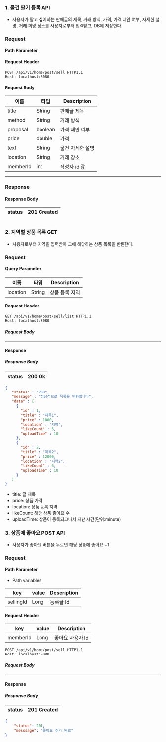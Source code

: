 ### 1. 물건 팔기 등록 API
- 사용자가 팔고 싶어하는 판매글의 제목, 거래 방식, 가격, 가격 제안 여부, 자세한 설명, 거래 희망 장소를 사용자로부터 입력받고, DB에 저장한다.
### Request

#### Path Parameter

#### Request Header
```
POST /api/v1/home/post/sell HTTP1.1
Host: localhost:8080
```
#### Request Body
| 이름 | 타입      | Description |
|----|---------|-------------|
| title    | String  | 판매글 제목      |
| method   | String  | 거래 방식       |
| proposal | boolean | 가격 제안 여부    |
| price    | double  | 가격          |
| text     | String  | 물건 자세한 설명   |
| location | String  | 거래 장소       |
| memberId | int     | 작성자 id 값    |
-----------------------------------
### Response

#### Response Body
| status | 201 Created |
|--------|-------------|

```json

```

### 2. 지역별 상품 목록 GET
- 사용자로부터 지역을 입력받아 그에 해당하는 상품 목록을 반환한다.
### Request

#### Query Parameter
| 이름       | 타입     | Description |
|----------|--------|-------------|
| location | String | 상품 등록 지역    |

#### Request Header

```
GET /api/v1/home/post/sell/list HTTP1.1
Host: localhost:8080
```
##### Request Body

-----------------------------------
#### Response

##### Response Body
| status | 200 Ok |
|--------|--------|

```json
{
   "status" : "200",
   "message" : "정상적으로 목록을 반환합니다",
   "data" : [
     {
       "id" : 1,
       "title" : "제목1",
       "price" : 1000,
       "location" : "지역",
       "likeCount" : 5,
       "uploadTime" : 10
     },
     {
       "id" : 2,
       "title" : "제목2",
       "price" : 12000,
       "location" : "지역2",
       "likeCount" : 6,
       "uploadTime" : 10
     }
   ]
}

```
- title: 글 제목
- price: 상품 가격
- location: 상품 등록 지역
- likeCount: 해당 상품 좋아요 수
- uploadTime: 상품이 등록되고나서 지난 시간(단위:minute)


### 3. 상품에 좋아요 POST API
- 사용자가 좋아요 버튼을 누르면 해당 상품에 좋아요 +1
### Request

#### Path Parameter
- Path variables

| key       | value  | Description |
|-----------|--------|-------------|
| sellingId | Long    | 등록글 Id      |


#### Request Header
| key      | value  | Description |
|----------|--------|-------------|
| memberId | Long    | 좋아요 사용자 Id  |

```
POST /api/v1/home/post/sell HTTP1.1
Host: localhost:8080
```
##### Request Body

-----------------------------------
#### Response

##### Response Body
| status | 201 Created |
|--------|-------------|

```json
{
    "status": 201,
    "messsage": "좋아요 추가 완료"
}
```